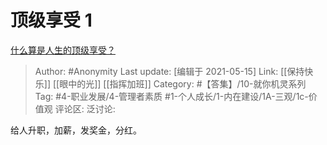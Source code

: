 # 顶级享受 1
[什么算是人生的顶级享受？](https://www.zhihu.com/question/56328597/answer/1731689991)

> Author: #Anonymity
> Last update: [编辑于 2021-05-15]
> Link: [[保持快乐]] [[眼中的光]] [[指挥加班]]
> Category: #【答集】/10-就你机灵系列
> Tag: #4-职业发展/4-管理者素质 #1-个人成长/1-内在建设/1A-三观/1c-价值观
> 评论区:
> 泛讨论:

给人升职，加薪，发奖金，分红。

